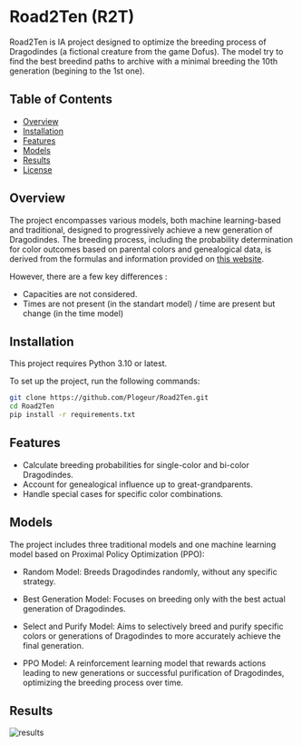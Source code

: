 # Road2Ten (R2T)

Road2Ten is IA project designed to optimize the breeding process of Dragodindes (a fictional creature from the game Dofus). The model try to find the best breedind paths to archive with a minimal breeding the 10th generation (begining to the 1st one).

## Table of Contents

- [Overview](#Overview)
- [Installation](#Installation)
- [Features](#Features)
- [Models](#Models)
- [Results](#Results)
- [License](#License)

## Overview

The project encompasses various models, both machine learning-based and traditional, designed to progressively achieve a new generation of Dragodindes. The breeding process, including the probability determination for color outcomes based on parental colors and genealogical data, is derived from the formulas and information provided on [this website](https://felis-silvestris.lescigales.org/).

However, there are a few key differences :
- Capacities are not considered.
- Times are not present (in the standart model) / time are present but change (in the time model)

## Installation

This project requires Python 3.10 or latest.

To set up the project, run the following commands:

```bash
git clone https://github.com/Plogeur/Road2Ten.git
cd Road2Ten
pip install -r requirements.txt
```

## Features

- Calculate breeding probabilities for single-color and bi-color Dragodindes.
- Account for genealogical influence up to great-grandparents.
- Handle special cases for specific color combinations.

## Models

The project includes three traditional models and one machine learning model based on Proximal Policy Optimization (PPO):

- Random Model: Breeds Dragodindes randomly, without any specific strategy.

- Best Generation Model: Focuses on breeding only with the best actual generation of Dragodindes.

- Select and Purify Model: Aims to selectively breed and purify specific colors or generations of Dragodindes to more accurately achieve the final generation.

- PPO Model: A reinforcement learning model that rewards actions leading to new generations or successful purification of Dragodindes, optimizing the breeding process over time.

## Results 

![results](https://github.com/user-attachments/assets/16c9178a-af02-4905-b054-7fc9df4b9f8b)

